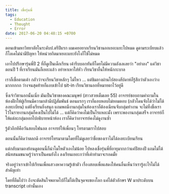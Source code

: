 ```yaml
---
title: เชื่อรุ่นพี่
tags:
  - Education
  - Thought
  - Error
date: 2017-06-20 04:48:15 +0700
---
```


ตอนเข้ามหาวิทยาลัยในระดับป.ตรีปีแรก ผมเคยอยากเรียนวิชานอกเยอะแยะไปหมด ดูตามระเบียบแล้วก็โอเคไม่น่ามีปัญหา ให้หน่วยกิตมาเยอะแยะยังไงก็ใช้ไม่หมด

เอาไปปรึกษารุ่นพี่ปี 2 ที่ก็ดูเป็นเด็กเรียน เค้ารีบบอกทันทีโดยไม่มีความลังเลเลยว่า "อย่าลง" แค่วิชาตอนปี 1 ที่เราเรียนมันก็เยอะแล้ว อย่าหาเหาใส่หัว เรียนวิชาอื่นให้หนักกะบาล

เราก็เชื่อตามเค้า กลัวว่าจะเรียนวิชาหลักๆ ไม่ไหว ... แต่ชิมลางผ่านไปสองสัปดาห์ก็รู้สึกว่าตัวเองว่างมากกกกก ว่างจนสุดท้ายก็แอบเข้าไป sit-in เรียนวิชานอกที่หมายตาไว้อยู่ดี

ซึ่งเจ้าวิชานอกนั้นเนี่ย มันเป็นวิชาของคณะมนุษย์ (สาวสวยเต็มเลย 55) อาจารย์ชอบถามคำถามในห้องฝึกให้ผู้เรียนมีความกล้ามีปฏิสัมพันธ์ ตอนแรกๆ เราก็แอบหลบไม่ยอมตอบ (กลัวโดนจับได้ว่าไม่ได้ลงทะเบียน) แต่ยิ่งเรียนยิ่งสนุก แถมพอมีงานกลุ่มในห้องเราก็ต้องเนียนจับกลุ่มทำงาน จะไม่ทิ้งชื่อเราไว้ในรายงานกลุ่มก็คงเป็นไปไม่ได้ ... แต่ก็คิดว่าคงไม่เป็นไรแหละมั้ง เพราะพองานกลุ่มเสร็จ อาจารย์ก็ให้แต่ละกลุ่มออกไปอธิบายหน้าห้อง เราก็คิดว่าอาจารย์คงไม่ดูงานซ้ำ

รู้ตัวอีกทีคือวันสอบไฟนอล อาจารย์ให้เพื่อนๆ โทรตามเราไปสอบ

ตอนนั้นก็คิดว่าตลกดี อาจารย์โทรมาตามโดยที่ไม่ดูเลยว่าชื่อของเราไม่ได้ลงทะเบียนเรียน

แต่กลับมามองย้อนดูตอนนี้ก็น่าโมโหตัวเองไม่น้อย ไปหลงเชื่อรุ่นพี่ที่อายุมากกว่าแค่ปีสองปี แถมไม่ได้สนิทสนมขนาดรู้ว่าเราเป็นคนยังไง ลงเรียนเยอะกว่าที่เค้าทำมาจะรอดมั้ย

จริงอยู่ว่าเราเข้าไปเรียนเพื่อแสวงหาความรู้เข้าตัว เรื่องสอบเพื่อแสดงให้คนอื่นเห็นว่าเรารู้อะไรไม่ได้สำคัญเท่า

โดยที่ลืมไปว่า ถึงจะตัดสินใจพลาดไปก็ไม่ได้เป็นจุดจบของโลก แค่ได้ตัวอักษร W มาประดับบน transcript เท่านั้นเอง
